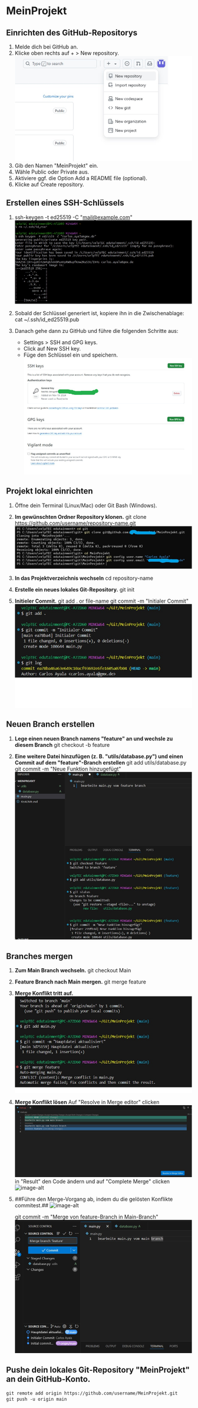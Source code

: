 # MeinProjekt


## Einrichten des GitHub-Repositorys 

1. Melde dich bei GitHub an.
2. Klicke oben rechts auf + > New repository.
    ![image-alt](https://github.com/Carlitos-pixel/MeinProjekt/blob/main/createNewRepository.jpg?raw=true)
3. Gib den Namen "MeinProjekt" ein.
4. Wähle Public oder Private aus.
5. Aktiviere ggf. die Option Add a README file (optional).
6. Klicke auf Create repository.


## Erstellen eines SSH-Schlüssels

1. ssh-keygen -t ed25519 -C "mail@example.com"
   ![image-alt](https://github.com/Carlitos-pixel/MeinProjekt/blob/main/screenshots/generateSSH.jpg?raw=true)

2. Sobald der Schlüssel generiert ist, kopiere ihn in die Zwischenablage:
    cat ~/.ssh/id_ed25519.pub

3. Danach gehe dann zu GitHub und führe die folgenden Schritte aus:
   * Settings > SSH and GPG keys.
   * Click auf New SSH key.
   * Füge den Schlüssel ein und speichern.
   ![image-alt](https://github.com/Carlitos-pixel/MeinProjekt/blob/main/screenshots/genetatedKeyImGitHub.jpg?raw=true)

## Projekt lokal einrichten

1. Öffne dein Terminal (Linux/Mac) oder Git Bash (Windows).

2. **Im gewünschten Ordner Repository klonen.**
    git clone https://github.com/username/repository-name.git
    ![image-alt](https://github.com/Carlitos-pixel/MeinProjekt/blob/main/screenshots/projektClonen.jpg?raw=true)

4. **In das Projektverzeichnis wechseln**
    cd repository-name

5. **Erstelle ein neues lokales Git-Repository.**
    git init

6. **Initieler Commit.**
    git add . or file-name
    git commit -m "Initialer Commit"
    ![image-alt](https://github.com/Carlitos-pixel/MeinProjekt/blob/main/screenshots/FirstCommit.jpg?raw=true)
 
 ## Neuen Branch erstellen    
 1. **Lege einen neuen Branch namens "feature" an und wechsle zu diesem Branch**
    git checkout -b feature 

 2. **Eine weitere Datei hinzufügen (z. B. "utils/database.py") und einen Commit auf dem "feature"-Branch erstellen**
    git add utils/database.py
    git commit -m "Neue Funktion hinzugefügt"
    ![image-alt](https://github.com/Carlitos-pixel/MeinProjekt/blob/main/screenshots/Commit%20im%20Branch%20Feature.jpg?raw=true)

## Branches mergen
 1. **Zum Main Branch wechseln.** 
    git checkout Main

 2. **Feature Branch nach Main mergen.**
    git merge feature

 3. **Merge Konflikt tritt auf.**   
     ![image-alt](https://github.com/Carlitos-pixel/MeinProjekt/blob/main/screenshots/MergeKonflikt1.jpg?raw=true)
 
 4. **Merge Konflikt lösen**
    Auf "Resolve in  Merge editor" clicken
    ![image-alt](https://github.com/Carlitos-pixel/MeinProjekt/blob/main/screenshots/Konflikt-advice.jpg?raw=true)
    in "Result" den Code ändern und auf "Complete Merge" clicken
    ![image-alt](https://github.com/Carlitos-pixel/MeinProjekt/blob/main/screenshots/MergeKonfliktL%C3%B6sung.jpg?raw=true)

 6. ##Führe den Merge-Vorgang ab, indem du die gelösten Konflikte commitest.##
    ![image-alt](https://github.com/Carlitos-pixel/MeinProjekt/blob/main/screenshots/Konflikt-gel%C3%B6st.jpg?raw=true)
  
    git commit -m "Merge von feature-Branch in Main-Branch"
    ![image-alt](https://github.com/Carlitos-pixel/MeinProjekt/blob/main/screenshots/Fertig.jpg?raw=true)
    
## Pushe dein lokales Git-Repository "MeinProjekt" an dein GitHub-Konto.
    git remote add origin https://github.com/username/MeinProjekt.git
    git push -u origin main


